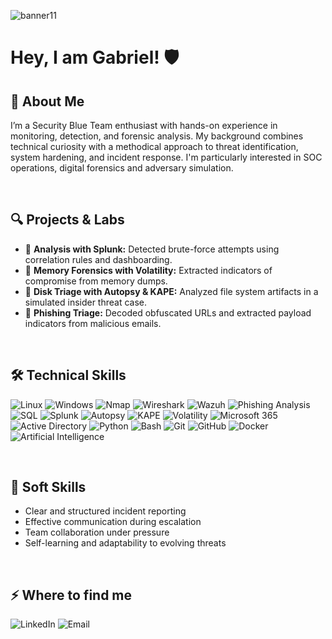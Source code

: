 ![banner11](https://github.com/user-attachments/assets/7ad97f9d-869e-4f84-b956-89af3e2dd33f)

<h1>Hey, I am Gabriel! 🛡️</h1>
<h2>🧠 About Me</h2>
<p>
I’m a Security Blue Team enthusiast with hands-on experience in monitoring, detection, and forensic analysis. 
My background combines technical curiosity with a methodical approach to threat identification, system hardening, 
and incident response. I'm particularly interested in SOC operations, digital forensics and adversary simulation.
</p>

<br>

<h2>🔍 Projects & Labs</h2>
<ul>
  <li>🔐 <strong>Analysis with Splunk:</strong> Detected brute-force attempts using correlation rules and dashboarding.</li>
  <li>🧪 <strong>Memory Forensics with Volatility:</strong> Extracted indicators of compromise from memory dumps.</li>
  <li>📁 <strong>Disk Triage with Autopsy & KAPE:</strong> Analyzed file system artifacts in a simulated insider threat case.</li>
  <li>🎣 <strong>Phishing Triage:</strong> Decoded obfuscated URLs and extracted payload indicators from malicious emails.</li>
</ul>

<br>

<h2>🛠️ Technical Skills</h2>

<p>
  <!-- Sistemas operativos -->
  <img src="https://img.shields.io/badge/Linux-000000?style=for-the-badge&logo=linux&logoColor=white" alt="Linux"/>
  <img src="https://img.shields.io/badge/Windows-0078D6?style=for-the-badge&logo=windows&logoColor=white" alt="Windows"/>

  <!-- Hacking y análisis de red -->
  <img src="https://img.shields.io/badge/Nmap-5A4FCF?style=for-the-badge&logo=gnupg&logoColor=white" alt="Nmap"/>
  <img src="https://img.shields.io/badge/Wireshark-1679A7?style=for-the-badge&logo=wireshark&logoColor=white" alt="Wireshark"/>
  <img src="https://img.shields.io/badge/Wazuh-0264C4?style=for-the-badge&logoColor=white" alt="Wazuh"/>
  <img src="https://img.shields.io/badge/Phishing_Analysis-DD4B39?style=for-the-badge&logo=maildotru&logoColor=white" alt="Phishing Analysis"/>
  <img src="https://img.shields.io/badge/SQL-CC2927?style=for-the-badge&logo=databricks&logoColor=white" alt="SQL"/>
  
  <!-- Blue Team / Forense -->
  <img src="https://img.shields.io/badge/Splunk-000000?style=for-the-badge&logo=splunk&logoColor=white" alt="Splunk"/>
  <img src="https://img.shields.io/badge/Autopsy-003366?style=for-the-badge&logo=forensics&logoColor=white" alt="Autopsy"/>
  <img src="https://img.shields.io/badge/KAPE-0f4c81?style=for-the-badge&logo=windows&logoColor=white" alt="KAPE"/>
  <img src="https://img.shields.io/badge/Volatility-FF6600?style=for-the-badge&logo=apache&logoColor=white" alt="Volatility"/>

  <!-- Admin / IT / Infra -->
  <img src="https://img.shields.io/badge/Microsoft_365-D83B01?style=for-the-badge&logo=microsoft&logoColor=white" alt="Microsoft 365"/>
  <img src="https://img.shields.io/badge/Active_Directory-4472C4?style=for-the-badge&logo=microsoft&logoColor=white" alt="Active Directory"/>

  <!-- Dev y scripting -->
  <img src="https://img.shields.io/badge/Python-3776AB?style=for-the-badge&logo=python&logoColor=white" alt="Python"/>
  <img src="https://img.shields.io/badge/Bash-4EAA25?style=for-the-badge&logo=gnu-bash&logoColor=white" alt="Bash"/>
  <img src="https://img.shields.io/badge/Git-F05032?style=for-the-badge&logo=git&logoColor=white" alt="Git"/>
  <img src="https://img.shields.io/badge/GitHub-181717?style=for-the-badge&logo=github&logoColor=white" alt="GitHub"/>
  <img src="https://img.shields.io/badge/Docker-2496ED?style=for-the-badge&logo=docker&logoColor=white" alt="Docker"/>

  <!-- AI -->
  <img src="https://img.shields.io/badge/Artificial_Intelligence-8B008B?style=for-the-badge&logo=githubcopilot&logoColor=white" alt="Artificial Intelligence"/>
</p>

<br>

<h2>🤝 Soft Skills</h2>
<ul>
  <li>Clear and structured incident reporting</li>
  <li>Effective communication during escalation</li>
  <li>Team collaboration under pressure</li>
  <li>Self-learning and adaptability to evolving threats</li>
</ul>

<br>

<h2>⚡️ Where to find me</h2>

<p>
  <a href="https://www.linkedin.com/in/gabriel-garc%C3%ADa-gonz%C3%A1lez-201200227/" target="_blank" style="text-decoration: none;">
    <img src="https://img.shields.io/badge/LinkedIn-0A66C2?style=for-the-badge&logo=linkedin&logoColor=white" alt="LinkedIn" />
  </a>
  <a href="mailto:gabrielgargon92@gmail.com" style="text-decoration: none;">
    <img src="https://img.shields.io/badge/Email-D14836?style=for-the-badge&logo=gmail&logoColor=white" alt="Email" />
  </a>
</p>

</p>

